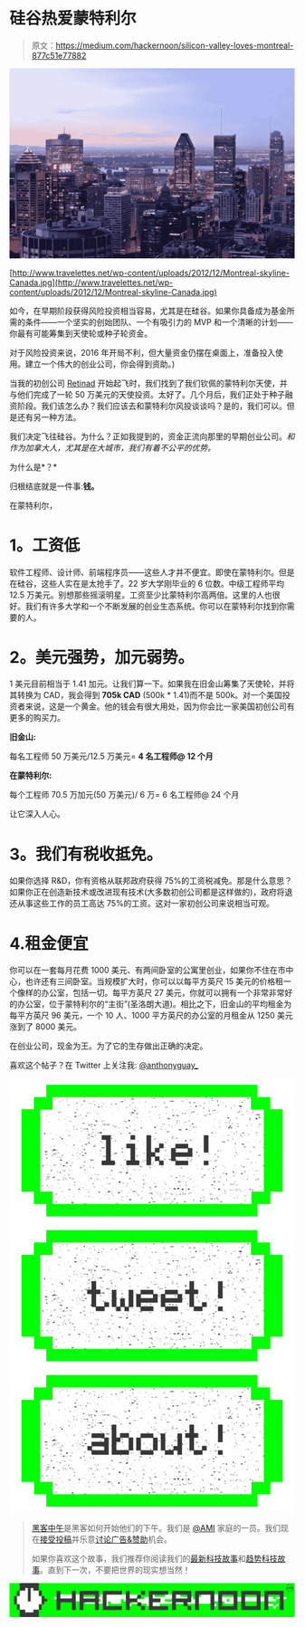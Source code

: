 # 硅谷热爱蒙特利尔

> 原文：<https://medium.com/hackernoon/silicon-valley-loves-montreal-877c51e77882>

![](img/8b5268c54f6c120f754930ddfe33b82c.png)

[http://www.travelettes.net/wp-content/uploads/2012/12/Montreal-skyline-Canada.jpg](http://www.travelettes.net/wp-content/uploads/2012/12/Montreal-skyline-Canada.jpg)

如今，在早期阶段获得风险投资相当容易，尤其是在硅谷。如果你具备成为基金所需的条件——一个坚实的创始团队、一个有吸引力的 MVP 和一个清晰的计划——你最有可能筹集到天使轮或种子轮资金。

对于风险投资来说，2016 年开局不利，但大量资金仍摆在桌面上，准备投入使用。建立一个伟大的创业公司，你会得到资助。)

当我的初创公司 [Retinad](http://twitter.com/retinadvr) 开始起飞时，我们找到了我们钦佩的蒙特利尔天使，并与他们完成了一轮 50 万美元的天使投资。太好了。几个月后，我们正处于种子融资阶段。我们该怎么办？我们应该去和蒙特利尔风投谈谈吗？是的，我们可以。但是还有另一种方法。

我们决定飞往硅谷。为什么？正如我提到的，资金正流向那里的早期创业公司。*和* *作为加拿大人，尤其是在大城市，我们有着不公平的优势。*

为什么是*？*

归根结底就是一件事:**钱。**

在蒙特利尔，

# **1。工资低**

软件工程师、设计师、前端程序员——这些人才并不便宜。即使在蒙特利尔。但是在硅谷，这些人实在是太抢手了。22 岁大学刚毕业的 6 位数。中级工程师平均 12.5 万美元。别想那些摇滚明星。工资至少比蒙特利尔高两倍。这里的人也很好。我们有许多大学和一个不断发展的创业生态系统。你可以在蒙特利尔找到你需要的人。

# **2。美元强势，加元弱势。**

1 美元目前相当于 1.41 加元。让我们算一下。如果我在旧金山筹集了天使轮，并将其转换为 CAD，我会得到 **705k CAD** (500k * 1.41)而不是 500k。对一个美国投资者来说，这是一个黄金。他的钱会有很大用处，因为你会比一家美国初创公司有更多的购买力。

**旧金山:**

每名工程师 50 万美元/12.5 万美元= **4 名工程师@ 12 个月**

**在蒙特利尔:**

每个工程师 70.5 万加元(50 万美元)/ 6 万= 6 名工程师@ 24 个月

让它深入人心。

# **3。我们有税收抵免。**

如果你选择 R&D，你有资格从联邦政府获得 75%的工资税减免。那是什么意思？如果你正在创造新技术或改进现有技术(大多数初创公司都是这样做的)，政府将退还从事这些工作的员工高达 75%的工资。这对一家初创公司来说相当可观。

# 4.租金便宜

你可以在一套每月花费 1000 美元、有两间卧室的公寓里创业，如果你不住在市中心，也许还有三间卧室。当规模扩大时，你可以以每平方英尺 15 美元的价格租一个像样的办公室，包括一切。每平方英尺 27 美元，你就可以拥有一个非常非常好的办公室，位于蒙特利尔的“主街”(圣洛朗大道)。相比之下，旧金山的平均租金为每平方英尺 96 美元，一个 10 人、1000 平方英尺的办公室的月租金从 1250 美元涨到了 8000 美元。

在创业公司，现金为王。为了它的生存做出正确的决定。

喜欢这个帖子？在 Twitter 上关注我: [@anthonyguay_](http://twitter.com/anthonyguay_)

[![](img/50ef4044ecd4e250b5d50f368b775d38.png)](http://bit.ly/HackernoonFB)[![](img/979d9a46439d5aebbdcdca574e21dc81.png)](https://goo.gl/k7XYbx)[![](img/2930ba6bd2c12218fdbbf7e02c8746ff.png)](https://goo.gl/4ofytp)

> [黑客中午](http://bit.ly/Hackernoon)是黑客如何开始他们的下午。我们是 [@AMI](http://bit.ly/atAMIatAMI) 家庭的一员。我们现在[接受投稿](http://bit.ly/hackernoonsubmission)并乐意[讨论广告&赞助](mailto:partners@amipublications.com)机会。
> 
> 如果你喜欢这个故事，我们推荐你阅读我们的[最新科技故事](http://bit.ly/hackernoonlatestt)和[趋势科技故事](https://hackernoon.com/trending)。直到下一次，不要把世界的现实想当然！

[![](img/be0ca55ba73a573dce11effb2ee80d56.png)](https://goo.gl/Ahtev1)